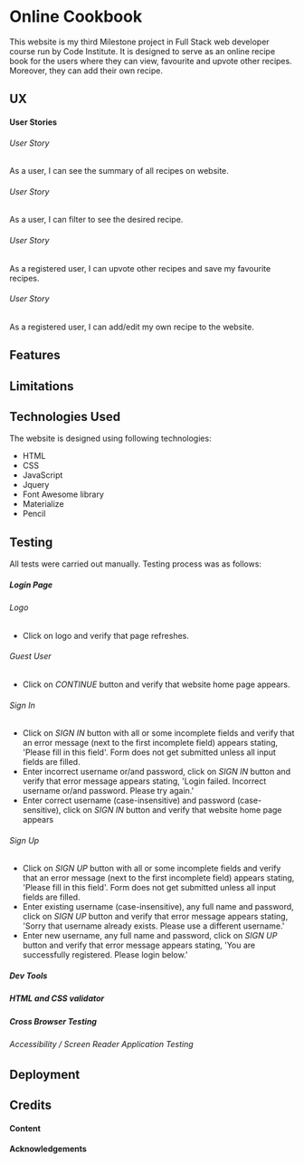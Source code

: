 # Online Cookbook
This website is my third Milestone project in Full Stack web developer course run by Code Institute. 
It is designed to serve as an online recipe book for the users where they can view, favourite and upvote other recipes. Moreover, they can
add their own recipe.

## UX
#### User Stories

###### User Story 
As a user, I can see the summary of all recipes on website.

###### User Story 
As a user, I can filter to see the desired recipe.

###### User Story 
As a registered user, I can upvote other recipes and save my favourite recipes. 

###### User Story 
As a registered user, I can add/edit my own recipe to the website. 

## Features
## Limitations
## Technologies Used

The website is designed using following technologies:
- HTML
- CSS
- JavaScript
- Jquery
- Font Awesome library
- Materialize
- Pencil

## Testing
All tests were carried out manually. Testing process was as follows:
##### Login Page
###### Logo
* Click on logo and verify that page refreshes.

###### Guest User
* Click on *CONTINUE*  button and verify that website home page appears.

###### Sign In
* Click on *SIGN IN* button with all or some incomplete fields and verify that 
  an error message (next to the first incomplete field) appears stating, 'Please 
  fill in this field'. Form does not get submitted unless all input fields are filled.
* Enter incorrect username or/and password, click on *SIGN IN* button and verify 
  that error message appears stating, 'Login failed. Incorrect username or/and 
  password. Please try again.'
* Enter correct username (case-insensitive) and password (case-sensitive), click
  on *SIGN IN* button and verify that website home page appears

###### Sign Up
* Click on *SIGN UP* button with all or some incomplete fields and verify that 
  an error message (next to the first incomplete field) appears stating, 'Please 
  fill in this field'. Form does not get submitted unless all input fields are filled.
* Enter existing username (case-insensitive), any full name and password, click 
  on *SIGN UP* button and verify that error message appears stating, 'Sorry that
  username already exists. Please use a different username.'
* Enter new username, any full name and password, click on *SIGN UP* button and 
  verify that error message appears stating, 'You are successfully registered. 
  Please login below.'

##### Dev Tools
##### HTML and CSS validator
##### Cross Browser Testing
###### Accessibility / Screen Reader Application Testing
## Deployment
## Credits
#### Content


#### Acknowledgements
 


